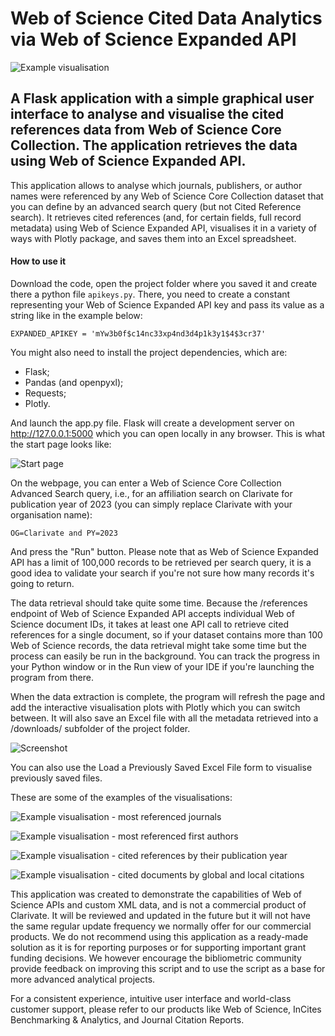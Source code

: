 # Web of Science Cited Data Analytics via Web of Science Expanded API

![Example visualisation](screenshots/top_publishers.png)

## A Flask application with a simple graphical user interface to analyse and visualise the cited references data from Web of Science Core Collection. The application retrieves the data using Web of Science Expanded API.

This application allows to analyse which journals, publishers, or author names were referenced by any Web of Science Core Collection dataset that you can define by an advanced search query (but not Cited Reference search). It retrieves cited references (and, for certain fields, full record metadata) using Web of Science Expanded API, visualises it in a variety of ways with Plotly package, and saves them into an Excel spreadsheet.

#### How to use it
Download the code, open the project folder where you saved it and create there a python file `apikeys.py`. There, you need to create a constant representing your Web of Science Expanded API key and pass its value as a string like in the example below:

```
EXPANDED_APIKEY = 'mYw3b0f$c14nc33xp4nd3d4p1k3y1$4$3cr37'
```

You might also need to install the project dependencies, which are:
- Flask;
- Pandas (and openpyxl);
- Requests;
- Plotly.

And launch the app.py file. Flask will create a development server on http://127.0.0.1:5000 which you can open locally in any browser. This is what the start page looks like:

![Start page](screenshots/index.png)

On the webpage, you can enter a Web of Science Core Collection Advanced Search query, i.e., for an affiliation search on Clarivate for publication year of 2023 (you can simply replace Clarivate with your organisation name):

```
OG=Clarivate and PY=2023
```

And press the "Run" button. Please note that as Web of Science Expanded API has a limit of 100,000 records to be retrieved per search query, it is a good idea to validate your search if you're not sure how many records it's going to return.

The data retrieval should take quite some time. Because the /references endpoint of Web of Science Expanded API accepts individual Web of Science document IDs, it takes at least one API call to retrieve cited references for a single document, so if your dataset contains more than 100 Web of Science records, the data retrieval might take some time but the process can easily be run in the background. You can track the progress in your Python window or in the Run view of your IDE if you're launching the program from there. 

When the data extraction is complete, the program will refresh the page and add the interactive visualisation plots with Plotly which you can switch between. It will also save an Excel file with all the metadata retrieved into a /downloads/ subfolder of the project folder.

![Screenshot](screenshots/complete.png)

You can also use the Load a Previously Saved Excel File form to visualise previously saved files.

These are some of the examples of the visualisations:

![Example visualisation - most referenced journals](screenshots/top_journals.png)

![Example visualisation - most referenced first authors](screenshots/top_authors.png)

![Example visualisation - cited references by their publication year](screenshots/cited_refs_by_year.png)

![Example visualisation - cited documents by global and local citations](screenshots/local_vs_global_citations.png)

This application was created to demonstrate the capabilities of Web of Science APIs and custom XML data, and is not a commercial product of Clarivate. It will be reviewed and updated in the future but it will not have the same regular update frequency we normally offer for our commercial products. We do not recommend using this application as a ready-made solution as it is for reporting purposes or for supporting important grant funding decisions. We however encourage the bibliometric community provide feedback on improving this script and to use the script as a base for more advanced analytical projects.

For a consistent experience, intuitive user interface and world-class customer support, please refer to our products like Web of Science, InCites Benchmarking & Analytics, and Journal Citation Reports.
